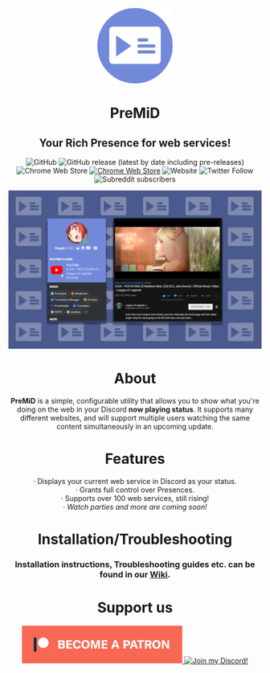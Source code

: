 <div align="center">

<img src=".github/Logo.png" width="150px" draggable="false"><br>

# PreMiD

## Your Rich Presence for web services!

![GitHub](https://img.shields.io/github/license/PreMiD/PreMiD?style=for-the-badge)
![GitHub release (latest by date including pre-releases)](https://img.shields.io/github/v/release/PreMiD/PreMiD?include_prereleases&label=Application&style=for-the-badge)
![Chrome Web Store](https://img.shields.io/chrome-web-store/v/agjnjboanicjcpenljmaaigopkgdnihi?label=Extension&style=for-the-badge)
[![Chrome Web Store](https://img.shields.io/chrome-web-store/d/agjnjboanicjcpenljmaaigopkgdnihi.svg?label=Chrome&logo=google%20chrome&logoColor=white&colorA=4285F4&style=for-the-badge)](https://chrome.google.com/webstore/detail/premid/agjnjboanicjcpenljmaaigopkgdnihi)
![Website](https://img.shields.io/website?down_message=offline&label=PreMiD.app&style=for-the-badge&up_message=online&url=https%3A%2F%2Fpremid.app)
![Twitter Follow](https://img.shields.io/twitter/follow/PreMiDapp?label=PreMiD&style=social)
![Subreddit subscribers](https://img.shields.io/reddit/subreddit-subscribers/premid?label=PreMiD&style=social)

<img src=".github/example.png" draggable="false"><br>

# About

**PreMiD** is a simple, configurable utility that allows you to show what you're doing on the web in your Discord **now playing status**. It supports many different websites, and will support multiple users watching the same content simultaneously in an upcoming update.

# Features

· Displays your current web service in Discord as your status.<br>
· Grants full control over Presences.<br>
· Supports over 100 web services, still rising!<br>
· _Watch parties and more are coming soon!_

# Installation/Troubleshooting

### Installation instructions, Troubleshooting guides etc. can be found in our [**Wiki**](https://wiki.premid.app).

# Support us

  <div>
    <a target="_blank" href="https://www.patreon.com/bePatron?u=4610890" data-patreon-widget-type="become-patron-button" title="Support me on Patreon!">
      <img height="75px" draggable="false" src=".github/Patreon.png">
    </a>
    <a target="_blank" href="https://discord.gg/WvfVZ8T" title="Join our Discord!">
      <img height="75px" draggable="false" src="https://discordapp.com/api/guilds/493130730549805057/widget.png?style=banner2" alt="Join my Discord!">
    </a>
  </div>
